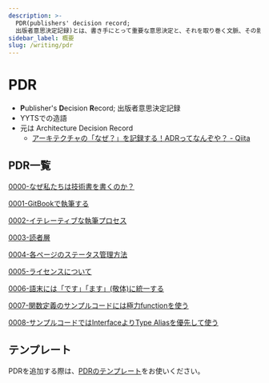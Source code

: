 ```yaml
---
description: >-
  PDR(publishers' decision record;
  出版者意思決定記録)とは、書き手にとって重要な意思決定と、それを取り巻く文脈、その影響について記録する文書である。
sidebar_label: 概要
slug: /writing/pdr
---
```


# PDR

- **P**ublisher's **D**ecision **R**ecord; 出版者意思決定記録
- YYTSでの造語
- 元は Architecture Decision Record
  - [アーキテクチャの「なぜ？」を記録する！ADRってなんぞや？ - Qiita](https://qiita.com/fuubit/items/dbb22435202acbe48849)

## PDR一覧

[0000-なぜ私たちは技術書を書くのか？](0000-why-do-we-write-technical-books.md)

[0001-GitBookで執筆する](0001-write-with-gitbook.md)

[0002-イテレーティブな執筆プロセス](0002-iterative-writing-process.md)

[0003-読者層](0003-target-readers.md)

[0004-各ページのステータス管理方法](0004-how-to-manage-article-status.md)

[0005-ライセンスについて](0005-about-license.md)

[0006-語末には「です」「ます」(敬体)に統一する](0006-use-desu-masu.md)

[0007-関数定義のサンプルコードには極力functionを使う](0007-use-function-for-sample-code.md)

[0008-サンプルコードではInterfaceよりType Aliasを優先して使う](0008-prefer-type-alias-over-interface.md)

## テンプレート

PDRを追加する際は、[PDRのテンプレート](pdr-template.md)をお使いください。
